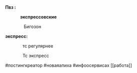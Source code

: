 **Пвз :** 

            **экспрессовские** 

  

               Бигозон

  

**экспресс:** 

              тс регулярнее

              Тс экспресс

#постингкреатор #новаяапиха #инфоосервисах 
[[работа]]